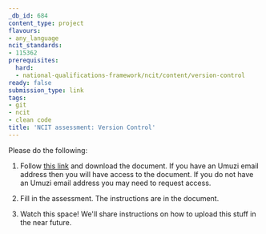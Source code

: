```yaml
---
_db_id: 684
content_type: project
flavours:
- any_language
ncit_standards:
- 115362
prerequisites:
  hard:
  - national-qualifications-framework/ncit/content/version-control
ready: false
submission_type: link
tags:
- git
- ncit
- clean code
title: 'NCIT assessment: Version Control'
---
```


Please do the following:

1. Follow [this link](https://drive.google.com/file/d/18za1nYEBBX50fVkMdzuOuK2Usu0DmOOh/view?usp=sharing) and download the document. If you have an Umuzi email address then you will have access to the document. If you do not have an Umuzi email address you may need to request access.

2. Fill in the assessment. The instructions are in the document. 
   
3. Watch this space! We'll share instructions on how to upload this stuff in the near future.
